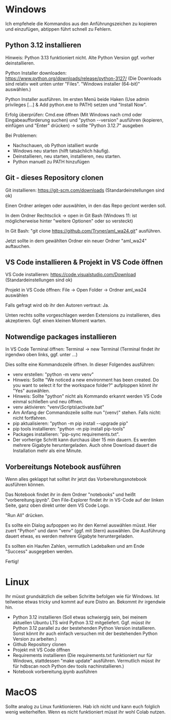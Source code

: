# Windows
Ich empfehele die Kommandos aus den Anführungszeichen zu kopieren und einzufügen, abtippen führt schnell zu Fehlern.

## Python 3.12 installieren
Hinweis: Python 3.13 funktioniert nicht. Alte Python Version ggf. vorher deinstallieren.

Python Installer downloaden: https://www.python.org/downloads/release/python-3127/ (Die Downloads sind relativ weit unten unter "Files". "Windows installer (64-bit)" auswählen.)

Python Installer ausführen. Im ersten Menü beide Haken (Use admin privileges [...] & Add python.exe to PATH) setzen und "Install Now".

Erfolg überprüfen: Cmd.exe öffnen (Mit Windows nach cmd oder Eingabeaufforderung suchen) und "python --version" ausführen (kopieren, einfügen und "Enter" drücken) -> sollte "Python 3.12.7" ausgeben

Bei Problemen:
- Nachschauen, ob Python istalliert wurde
- Windows neu starten (hilft tatsächlich häufig).
- Deinstallieren, neu starten, installieren, neu starten.
- Python manuell zu PATH hinzufügen

## Git - dieses Repository clonen
Git installieren: https://git-scm.com/downloads (Standardeinstellungen sind ok)

Einen Ordner anlegen oder auswählen, in den das Repo geclont werden soll.

In dem Ordner Rechtsclick -> open in Git Bash (Windows 11: ist möglicherweise hinter "weitere Optionen" oder so versteckt)

In Git Bash: "git clone https://github.com/Tryner/aml_wa24.git" ausführen.

Jetzt sollte in dem gewählten Ordner ein neuer Ordner "aml_wa24" auftauchen.

## VS Code installieren & Projekt in VS Code öffnen
VS Code installieren: https://code.visualstudio.com/Download (Standardeinstellungen sind ok)

Projekt in VS Code öffnen: File -> Open Folder -> Ordner aml_wa24 auswählen

Falls gefragt wird ob ihr den Autoren vertraut: Ja.

Unten rechts sollte vorgeschlagen werden Extensions zu installieren, dies akzeptieren. Ggf. einen kleinen Moment warten.

## Notwendige packages installieren
In VS Code Terminal öffnen: Terminal -> new Terminal (Terminal findet ihr irgendwo oben links, ggf. unter ...)

Dies sollte eine Kommandozeile öffnen. In dieser Folgendes ausführen:
- venv erstellen: "python -m venv venv"
- Hinweis: Sollte "We noticed a new environment has been created. Do you want to select it for the workspace folder?" aufploppen könnt ihr "Yes" auswählen.
- Hinweis: Sollte "python" nicht als Kommando erkannt werden VS Code einmal schließen und neu öffnen.
- venv aktivieren: "venv\Scripts\activate.bat"
- Am Anfang der Commandozeile sollte nun "(venv)" stehen. Falls nicht: nicht fortfahren.
- pip aktualisieren: "python -m pip install --upgrade pip"
- pip tools installieren: "python -m pip install pip-tools"
- Packages installieren: "pip-sync requirements.txt". 
- Der vorherige Schritt kann durchaus über 15 min dauern. Es werden mehrere Gigabyte heruntergeladen. Auch ohne Download dauert die Installation mehr als eine Minute. 

## Vorbereitungs Notebook ausführen
Wenn alles geklappt hat solltet ihr jetzt das Vorbereitungsnotebook ausführen können.

Das Notebook findet ihr in dem Ordner "notebooks" und heißt "vorbereitung.ipynb". Den File-Explorer findet ihr in VS-Code auf der linken Seite, ganz oben direkt unter dem VS Code Logo.

"Run All" drücken.

Es sollte ein Dialog aufpoppen wo ihr den Kernel auswählen müsst. Hier zuert "Python" und dann "venv" (ggf. mit Stern) auswählen. Die Ausführung dauert etwas, es werden mehrere Gigabyte heruntergeladen.

Es sollten ein Haufen Zahlen, vermutlich Ladebalken und am Ende "Success" ausgegeben werden.

Fertig!

# Linux
Ihr müsst grundsätzlich die selben Schritte befolgen wie für Windows. Ist teilweise etwas tricky und kommt auf eure Distro an. Bekommt ihr irgendwie hin.

- Python 3.12 installieren (Soll etwas schwiergig sein, bei meinem aktuellen Ubuntu LTS wird Python 3.12 mitgeliefert. Ggf. müsst ihr Python 3.12 parallel zu der bestehenden Python Version installieren. Sonst könnt ihr auch einfach versuchen mit der bestehenden Python Version zu arbeiten.)
- Github Repository clonen
- Projekt mit VS Code öffnen
- Requirements installieren (Die requirements.txt funktioniert nur für Windows, stattdessen "make update" ausführen. Vermutlich müsst ihr für hdbscan noch Python dev tools nachinstallieren.)
- Notebook vorbereitung.ipynb ausführen

# MacOS
Sollte analog zu Linux funktionieren. Hab ich nicht und kann euch folglich wenig weiterhelfen. Wenn es nicht funktioniert müsst ihr wohl Colab nutzen.
